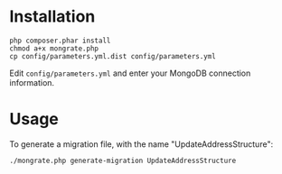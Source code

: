 Installation
============

    php composer.phar install
    chmod a+x mongrate.php
    cp config/parameters.yml.dist config/parameters.yml

Edit `config/parameters.yml` and enter your MongoDB connection information.

Usage
=====

To generate a migration file, with the name "UpdateAddressStructure":

    ./mongrate.php generate-migration UpdateAddressStructure
